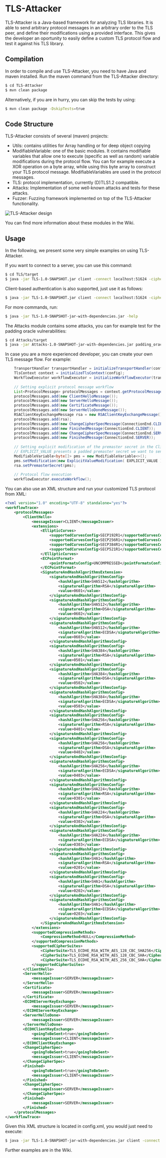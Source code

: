 # TLS-Attacker
TLS-Attacker is a Java-based framework for analyzing TLS libraries. It is able to send arbitrary protocol messages in an arbitrary order to the TLS peer, and define their modifications using a provided interface. This gives the developer an oportunity to easily define a custom TLS protocol flow and test it against his TLS library.

## Compilation
In order to compile and use TLS-Attacker, you need to have Java and maven installed. Run the maven command from the TLS-Attacker directory:
```bash
$ cd TLS-Attacker
$ mvn clean package
```
Alternatively, if you are in hurry, you can skip the tests by using:
```bash
$ mvn clean package -DskipTests=true
```
## Code Structure
TLS-Attacker consists of several (maven) projects:
- Utils: contains utilities for Array handling or for deep object copying
- ModifiableVariable: one of the basic modules. It contains modifiable variables that allow one to execute (specific as well as random) variable modifications during the protocol flow. You can for example execute a XOR operation on a byte array, while using this byte array to construct your TLS protocol message. ModifiableVariables are used in the protocol messages.
- TLS: protocol implementation, currently (D)TLS1.2 compatible. 
- Attacks: Implementation of some well-known attacks and tests for these attacks.
- Fuzzer: Fuzzing framework implemented on top of the TLS-Attacker functionality.

![TLS-Attacker design](https://github.com/RUB-NDS/TLS-Attacker-Development/blob/master/resources/design.png)

You can find more information about these modules in the Wiki.

## Usage
In the following, we present some very simple examples on using TLS-Attacker.

If you want to connect to a server, you can use this command:
```bash
$ cd TLS/target
$ java -jar TLS-1.0-SNAPSHOT.jar client -connect localhost:51624 -cipher TLS_ECDH_ECDSA_WITH_AES_256_CBC_SHA
```
Client-based authentication is also supported, just use it as follows:
```bash
$ java -jar TLS-1.0-SNAPSHOT.jar client -connect localhost:51624 -cipher TLS_ECDH_ECDSA_WITH_AES_256_CBC_SHA -keystore ../resources/ec256.jks -password password -alias mykey
```
For more commands, run:
```bash
$ java -jar TLS-1.0-SNAPSHOT-jar-with-dependencies.jar -help
```
The Attacks module contains some attacks, you can for example test for the padding oracle vulnerabilities:
```bash
$ cd Attacks/target
$ java -jar Attacks-1.0-SNAPSHOT-jar-with-dependencies.jar padding_oracle -connect localhost:51624 
```

In case you are a more experienced developer, you can create your own TLS message flow. For example:
```java
	TransportHandler transportHandler = initializeTransportHandler(config);
	TlsContext context = initializeTlsContext(config);
	WorkflowExecutor workflowExecutor = initializeWorkflowExecutor(transportHandler, context);
	
	// Setting explicit protocol message workflow
	List<ProtocolMessage> protocolMessages = context.getProtocolMessages();
	protocolMessages.add(new ClientHelloMessage());
	protocolMessages.add(new ServerHelloMessage());
	protocolMessages.add(new CertificateMessage());
	protocolMessages.add(new ServerHelloDoneMessage());
	RSAClientKeyExchangeMessage rsa = new RSAClientKeyExchangeMessage();
	protocolMessages.add(rsa);
	protocolMessages.add(new ChangeCipherSpecMessage(ConnectionEnd.CLIENT));
	protocolMessages.add(new FinishedMessage(ConnectionEnd.CLIENT));
	protocolMessages.add(new ChangeCipherSpecMessage(ConnectionEnd.SERVER));
	protocolMessages.add(new FinishedMessage(ConnectionEnd.SERVER));
	
	// Setting explicit modification of the premaster secret in the ClientKeyExchangeMessage. 
	// EXPLICIT_VALUE presents a padded premaster secret we want to send to the server.
	ModifiableVariable<byte[]> pms = new ModifiableVariable<>();
	pms.setModification(new ExplicitValueModification( EXPLICIT_VALUE ));
	rsa.setPremasterSecret(pms);
	
	// Protocol flow execution
	workflowExecutor.executeWorkflow();
```
You can also use an XML structure and run your customized TLS protocol from XML:
```xml
<?xml version="1.0" encoding="UTF-8" standalone="yes"?>
<workflowTrace>
    <protocolMessages>
        <ClientHello>
            <messageIssuer>CLIENT</messageIssuer>
            <extensions>
                <EllipticCurves>
                    <supportedCurvesConfig>SECP192R1</supportedCurvesConfig>
                    <supportedCurvesConfig>SECP256R1</supportedCurvesConfig>
                    <supportedCurvesConfig>SECP384R1</supportedCurvesConfig>
                    <supportedCurvesConfig>SECP521R1</supportedCurvesConfig>
                </EllipticCurves>
                <ECPointFormat>
                    <pointFormatsConfig>UNCOMPRESSED</pointFormatsConfig>
                </ECPointFormat>
                <SignatureAndHashAlgorithmsExtension>
                    <signatureAndHashAlgorithmsConfig>
                        <hashAlgorithm>SHA512</hashAlgorithm>
                        <signatureAlgorithm>RSA</signatureAlgorithm>
                        <value>0601</value>
                    </signatureAndHashAlgorithmsConfig>
                    <signatureAndHashAlgorithmsConfig>
                        <hashAlgorithm>SHA512</hashAlgorithm>
                        <signatureAlgorithm>DSA</signatureAlgorithm>
                        <value>0602</value>
                    </signatureAndHashAlgorithmsConfig>
                    <signatureAndHashAlgorithmsConfig>
                        <hashAlgorithm>SHA512</hashAlgorithm>
                        <signatureAlgorithm>ECDSA</signatureAlgorithm>
                        <value>0603</value>
                    </signatureAndHashAlgorithmsConfig>
                    <signatureAndHashAlgorithmsConfig>
                        <hashAlgorithm>SHA384</hashAlgorithm>
                        <signatureAlgorithm>RSA</signatureAlgorithm>
                        <value>0501</value>
                    </signatureAndHashAlgorithmsConfig>
                    <signatureAndHashAlgorithmsConfig>
                        <hashAlgorithm>SHA384</hashAlgorithm>
                        <signatureAlgorithm>DSA</signatureAlgorithm>
                        <value>0502</value>
                    </signatureAndHashAlgorithmsConfig>
                    <signatureAndHashAlgorithmsConfig>
                        <hashAlgorithm>SHA384</hashAlgorithm>
                        <signatureAlgorithm>ECDSA</signatureAlgorithm>
                        <value>0503</value>
                    </signatureAndHashAlgorithmsConfig>
                    <signatureAndHashAlgorithmsConfig>
                        <hashAlgorithm>SHA256</hashAlgorithm>
                        <signatureAlgorithm>RSA</signatureAlgorithm>
                        <value>0401</value>
                    </signatureAndHashAlgorithmsConfig>
                    <signatureAndHashAlgorithmsConfig>
                        <hashAlgorithm>SHA256</hashAlgorithm>
                        <signatureAlgorithm>DSA</signatureAlgorithm>
                        <value>0402</value>
                    </signatureAndHashAlgorithmsConfig>
                    <signatureAndHashAlgorithmsConfig>
                        <hashAlgorithm>SHA256</hashAlgorithm>
                        <signatureAlgorithm>ECDSA</signatureAlgorithm>
                        <value>0403</value>
                    </signatureAndHashAlgorithmsConfig>
                    <signatureAndHashAlgorithmsConfig>
                        <hashAlgorithm>SHA224</hashAlgorithm>
                        <signatureAlgorithm>RSA</signatureAlgorithm>
                        <value>0301</value>
                    </signatureAndHashAlgorithmsConfig>
                    <signatureAndHashAlgorithmsConfig>
                        <hashAlgorithm>SHA224</hashAlgorithm>
                        <signatureAlgorithm>DSA</signatureAlgorithm>
                        <value>0302</value>
                    </signatureAndHashAlgorithmsConfig>
                    <signatureAndHashAlgorithmsConfig>
                        <hashAlgorithm>SHA224</hashAlgorithm>
                        <signatureAlgorithm>ECDSA</signatureAlgorithm>
                        <value>0303</value>
                    </signatureAndHashAlgorithmsConfig>
                    <signatureAndHashAlgorithmsConfig>
                        <hashAlgorithm>SHA1</hashAlgorithm>
                        <signatureAlgorithm>RSA</signatureAlgorithm>
                        <value>0201</value>
                    </signatureAndHashAlgorithmsConfig>
                    <signatureAndHashAlgorithmsConfig>
                        <hashAlgorithm>SHA1</hashAlgorithm>
                        <signatureAlgorithm>DSA</signatureAlgorithm>
                        <value>0202</value>
                    </signatureAndHashAlgorithmsConfig>
                    <signatureAndHashAlgorithmsConfig>
                        <hashAlgorithm>SHA1</hashAlgorithm>
                        <signatureAlgorithm>ECDSA</signatureAlgorithm>
                        <value>0203</value>
                    </signatureAndHashAlgorithmsConfig>
                </SignatureAndHashAlgorithmsExtension>
            </extensions>
            <supportedCompressionMethods>
                <CompressionMethod>NULL</CompressionMethod>
            </supportedCompressionMethods>
            <supportedCipherSuites>
                <CipherSuite>TLS_ECDHE_RSA_WITH_AES_128_CBC_SHA256</CipherSuite>
                <CipherSuite>TLS_ECDHE_RSA_WITH_AES_128_CBC_SHA</CipherSuite>
                <CipherSuite>TLS_ECDHE_RSA_WITH_AES_256_CBC_SHA</CipherSuite>
            </supportedCipherSuites>
        </ClientHello>
        <ServerHello>
            <messageIssuer>SERVER</messageIssuer>
        </ServerHello>
        <Certificate>
            <messageIssuer>SERVER</messageIssuer>
        </Certificate>
        <ECDHEServerKeyExchange>
            <messageIssuer>SERVER</messageIssuer>
        </ECDHEServerKeyExchange>
        <ServerHelloDone>
            <messageIssuer>SERVER</messageIssuer>
        </ServerHelloDone>
        <ECDHClientKeyExchange>
            <goingToBeSent>true</goingToBeSent>
            <messageIssuer>CLIENT</messageIssuer>
        </ECDHClientKeyExchange>
        <ChangeCipherSpec>
            <goingToBeSent>true</goingToBeSent>
            <messageIssuer>CLIENT</messageIssuer>
        </ChangeCipherSpec>
        <Finished>
            <goingToBeSent>true</goingToBeSent>
            <messageIssuer>CLIENT</messageIssuer>
        </Finished>
        <ChangeCipherSpec>
            <messageIssuer>SERVER</messageIssuer>
        </ChangeCipherSpec>
        <Finished>
            <messageIssuer>SERVER</messageIssuer>
        </Finished>
    </protocolMessages>
</workflowTrace>
```
Given this XML structure is located in config.xml, you would just need to execute:
```bash
$ java -jar TLS-1.0-SNAPSHOT-jar-with-dependencies.jar client -connect localhost:51624 -workflow_trace_config_file config.xml
```
Further examples are in the Wiki.

